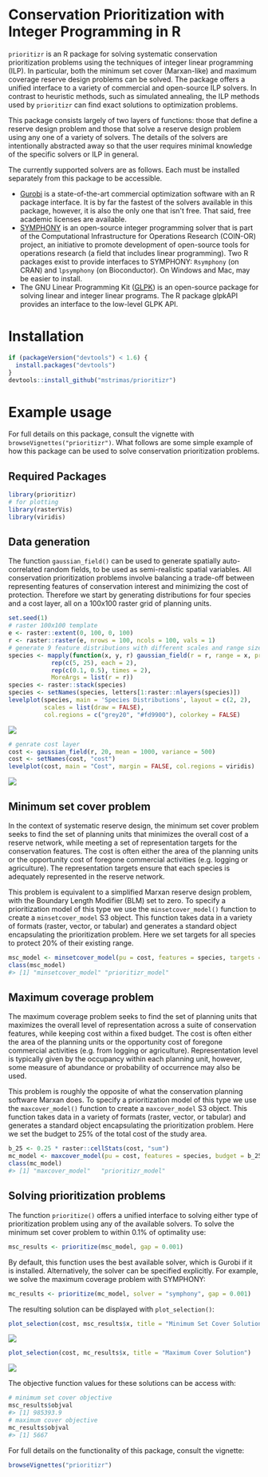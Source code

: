 
<!-- README.md is generated from README.Rmd. Please edit that file -->
Conservation Prioritization with Integer Programming in R
=========================================================

`prioritizr` is an R package for solving systematic conservation prioritization problems using the techniques of integer linear programming (ILP). In particular, both the minimum set cover (Marxan-like) and maximum coverage reserve design problems can be solved. The package offers a unified interface to a variety of commercial and open-source ILP solvers. In contrast to heuristic methods, such as simulated annealing, the ILP methods used by `prioritizr` can find exact solutions to optimization problems.

This package consists largely of two layers of functions: those that define a reserve design problem and those that solve a reserve design problem using any one of a variety of solvers. The details of the solvers are intentionally abstracted away so that the user requires minimal knowledge of the specific solvers or ILP in general.

The currently supported solvers are as follows. Each must be installed separately from this package to be accessible.

-   [Gurobi](http://gurobi.com) is a state-of-the-art commercial optimization software with an R package interface. It is by far the fastest of the solvers available in this package, however, it is also the only one that isn't free. That said, free academic licenses are available.
-   [SYMPHONY](https://projects.coin-or.org/SYMPHONY) is an open-source integer programming solver that is part of the Computational Infrastructure for Operations Research (COIN-OR) project, an initiative to promote development of open-source tools for operations research (a field that includes linear programming). Two R packages exist to provide interfaces to SYMPHONY: `Rsymphony` (on CRAN) and `lpsymphony` (on Bioconductor). On Windows and Mac, may be easier to install.
-   The GNU Linear Programming Kit ([GLPK](https://www.gnu.org/software/glpk/)) is an open-source package for solving linear and integer linear programs. The R package glpkAPI provides an interface to the low-level GLPK API.

Installation
============

``` r
if (packageVersion("devtools") < 1.6) {
  install.packages("devtools")
}
devtools::install_github("mstrimas/prioritizr")
```

Example usage
=============

For full details on this package, consult the vignette with `browseVignettes("prioritizr")`. What follows are some simple example of how this package can be used to solve conservation prioritization problems.

Required Packages
-----------------

``` r
library(prioritizr)
# for plotting
library(rasterVis)
library(viridis)
```

Data generation
---------------

The function `gaussian_field()` can be used to generate spatially auto-correlated random fields, to be used as semi-realistic spatial variables. All conservation prioritization problems involve balancing a trade-off between representing features of conservation interest and minimizing the cost of protection. Therefore we start by generating distributions for four species and a cost layer, all on a 100x100 raster grid of planning units.

``` r
set.seed(1)
# raster 100x100 template
e <- raster::extent(0, 100, 0, 100)
r <- raster::raster(e, nrows = 100, ncols = 100, vals = 1)
# generate 9 feature distributions with different scales and range sizes
species <- mapply(function(x, y, r) gaussian_field(r = r, range = x, prop = y),
            rep(c(5, 25), each = 2),
            rep(c(0.1, 0.5), times = 2),
            MoreArgs = list(r = r))
species <- raster::stack(species)
species <- setNames(species, letters[1:raster::nlayers(species)])
levelplot(species, main = 'Species Distributions', layout = c(2, 2),
          scales = list(draw = FALSE),
          col.regions = c("grey20", "#fd9900"), colorkey = FALSE)
```

![](README/generate-data-1.png)

``` r
# genrate cost layer
cost <- gaussian_field(r, 20, mean = 1000, variance = 500)
cost <- setNames(cost, "cost")
levelplot(cost, main = "Cost", margin = FALSE, col.regions = viridis)
```

![](README/generate-data-2.png)

Minimum set cover problem
-------------------------

In the context of systematic reserve design, the minimum set cover problem seeks to find the set of planning units that minimizes the overall cost of a reserve network, while meeting a set of representation targets for the conservation features. The cost is often either the area of the planning units or the opportunity cost of foregone commercial activities (e.g. logging or agriculture). The representation targets ensure that each species is adequately represented in the reserve network.

This problem is equivalent to a simplified Marxan reserve design problem, with the Boundary Length Modifier (BLM) set to zero. To specify a prioritization model of this type we use the `minsetcover_model()` function to create a `minsetcover_model` S3 object. This function takes data in a variety of formats (raster, vector, or tabular) and generates a standard object encapsulating the prioritization problem. Here we set targets for all species to protect 20% of their existing range.

``` r
msc_model <- minsetcover_model(pu = cost, features = species, targets = 0.2)
class(msc_model)
#> [1] "minsetcover_model" "prioritizr_model"
```

Maximum coverage problem
------------------------

The maximum coverage problem seeks to find the set of planning units that maximizes the overall level of representation across a suite of conservation features, while keeping cost within a fixed budget. The cost is often either the area of the planning units or the opportunity cost of foregone commercial activities (e.g. from logging or agriculture). Representation level is typically given by the occupancy within each planning unit, however, some measure of abundance or probability of occurrence may also be used.

This problem is roughly the opposite of what the conservation planning software Marxan does. To specify a prioritization model of this type we use the `maxcover_model()` function to create a `maxcover_model` S3 object. This function takes data in a variety of formats (raster, vector, or tabular) and generates a standard object encapsulating the prioritization problem. Here we set the budget to 25% of the total cost of the study area.

``` r
b_25 <- 0.25 * raster::cellStats(cost, "sum")
mc_model <- maxcover_model(pu = cost, features = species, budget = b_25)
class(mc_model)
#> [1] "maxcover_model"   "prioritizr_model"
```

Solving prioritization problems
-------------------------------

The function `prioritize()` offers a unified interface to solving either type of prioritization problem using any of the available solvers. To solve the minimum set cover problem to within 0.1% of optimality use:

``` r
msc_results <- prioritize(msc_model, gap = 0.001)
```

By default, this function uses the best available solver, which is Gurobi if it is installed. Alternatively, the solver can be specified explicitly. For example, we solve the maximum coverage problem with SYMPHONY:

``` r
mc_results <- prioritize(mc_model, solver = "symphony", gap = 0.001)
```

The resulting solution can be displayed with `plot_selection()`:

``` r
plot_selection(cost, msc_results$x, title = "Minimum Set Cover Solution")
```

![](README/solutions-1.png)

``` r
plot_selection(cost, mc_results$x, title = "Maximum Cover Solution")
```

![](README/solutions-2.png)

The objective function values for these solutions can be access with:

``` r
# minimum set cover objective
msc_results$objval
#> [1] 985393.9
# maximum cover objective
mc_results$objval
#> [1] 5667
```

For full details on the functionality of this package, consult the vignette:

``` r
browseVignettes("prioritizr")
```
